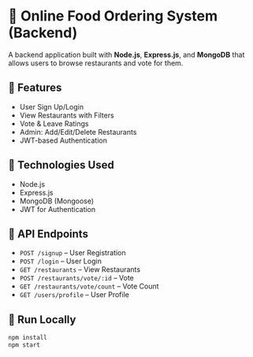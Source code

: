 # 🛒 Online Food Ordering System (Backend)

A backend application built with **Node.js**, **Express.js**, and **MongoDB** that allows users to browse restaurants and vote for them.

## 🔧 Features
- User Sign Up/Login
- View Restaurants with Filters
- Vote & Leave Ratings
- Admin: Add/Edit/Delete Restaurants
- JWT-based Authentication

## 🚀 Technologies Used
- Node.js
- Express.js
- MongoDB (Mongoose)
- JWT for Authentication

## 📂 API Endpoints
- `POST /signup` – User Registration
- `POST /login` – User Login
- `GET /restaurants` – View Restaurants
- `POST /restaurants/vote/:id` – Vote
- `GET /restaurants/vote/count` – Vote Count
- `GET /users/profile` – User Profile

## 📌 Run Locally
```bash
npm install
npm start
